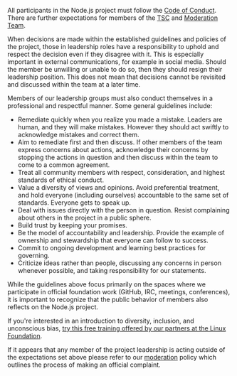 All participants in the Node.js project must follow the
[Code of Conduct](CODE_OF_CONDUCT.md). There are further expectations for
members of the [TSC](https://github.com/nodejs/TSC) and
[Moderation Team](https://github.com/nodejs/admin/blob/main/Moderation-Policy.md#moderation-team).

When decisions are made within the established guidelines and policies of the
project, those in leadership roles have a responsibility to uphold and respect
the decision even if they disagree with it. This is especially important in
external communications, for example in social media. Should the member be
unwilling or unable to do so, then they should resign their leadership position.
This does not mean that decisions cannot be revisited and discussed within the
team at a later time.

Members of our leadership groups must also conduct themselves in a
professional and respectful manner. Some general guidelines include:

- Remediate quickly when you realize you made a mistake. Leaders are human,
  and they will make mistakes. However they should act swiftly to
  acknowledge mistakes and correct them.
- Aim to remediate first and then discuss.  If other members of the
  team express concerns about actions, acknowledge their concerns by
  stopping the actions in question and then discuss within the team
  to come to a common agreement.
- Treat all community members with respect, consideration, and highest
  standards of ethical conduct.
- Value a diversity of views and opinions. Avoid preferential
  treatment, and hold everyone (including ourselves) accountable to the same
  set of standards.  Everyone gets to speak up.
- Deal with issues directly with the person in question. Resist complaining
  about others in the project in a public sphere.
- Build trust by keeping your promises.
- Be the model of accountability and leadership. Provide the example of
  ownership and stewardship that everyone can follow to success.
- Commit to ongoing development and learning best practices for governing.
- Criticize ideas rather than people, discussing any concerns in person
  whenever possible, and taking responsibility for our statements.

While the guidelines above focus primarily on the spaces where
we participate in official foundation work (GitHub, IRC, meetings,
conferences), it is important to recognize that the public behavior
of members also reflects on the Node.js project.

If you're interested in an introduction to diversity, inclusion, and unconscious bias, 
[try this free training offered by our partners at the Linux Foundation](https://training.linuxfoundation.org/linux-courses/open-source-compliance-courses/inclusive-speaker-orientation).

If it appears that any member of the project leadership is acting outside
of the expectations set above please refer to our
[moderation](Moderation-Policy.md)
policy which outlines the process of making an official complaint.
